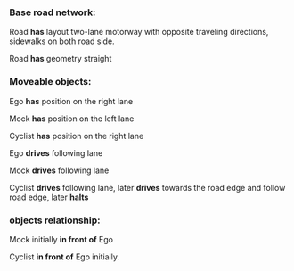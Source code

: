 ### Base road network:

Road **has** layout two-lane motorway with opposite traveling directions, sidewalks on both road side.

Road **has** geometry straight

### Moveable objects:

Ego **has** position on the right lane

Mock **has** position on the left lane

Cyclist **has** position on the right lane

Ego **drives** following lane

Mock **drives** following lane

Cyclist **drives** following lane, later **drives** towards the road edge and follow road edge, later **halts**

### objects relationship:

Mock initially **in front of** Ego

Cyclist **in front of** Ego initially.